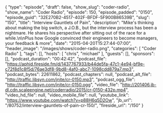 {
  "type": "episode",
  "draft": false,
  "show_slug": "coder-radio",
  "show_name": "Coder Radio",
  "episode": 150,
  "episode_padded": "0150",
  "episode_guid": "32E270B2-4517-402F-BFDF-5F900B86539B",
  "slug": "150",
  "title": "Interview Gauntlets of Pain",
  "description": "Mike's thinking about making the big switch, a J.O.B., but the interview process has been a nightmare. He shares his perspective after sitting out of the race for a while.\n\nPlus how Google convinced their engineers to become managers, your feedback & more",
  "date": "2015-04-20T15:27:44-07:00",
  "header_image": "/images/shows/coder-radio.png",
  "categories": [
    "Coder Radio"
  ],
  "tags": [],
  "hosts": [
    "chris",
    "michael"
  ],
  "guests": [],
  "sponsors": [],
  "podcast_duration": "00:42:42",
  "podcast_file": "https://aphid.fireside.fm/d/1437767933/b44de5fa-47c1-4e94-bf9e-c72f8d1c8f5d/76ae3df8-9bd8-4af0-abc7-1098cdd879a7.mp3",
  "podcast_bytes": 22611862,
  "podcast_chapters": null,
  "podcast_alt_file": "http://traffic.libsyn.com/jnite/cr-0150.mp3",
  "podcast_ogg_file": "http://traffic.libsyn.com/jnite/cr-0150.ogg",
  "video_file": "http://201406.jb-dl.cdn.scaleengine.net/coderradio/2015/cr-0150-432p.mp4",
  "video_hd_file": null,
  "video_mobile_file": null,
  "youtube_link": "https://www.youtube.com/watch?v=p88H6q5D2Ow",
  "jb_url": "/80752/interview-gauntlets-of-pain-cr-150/",
  "fireside_url": "/150"
}

